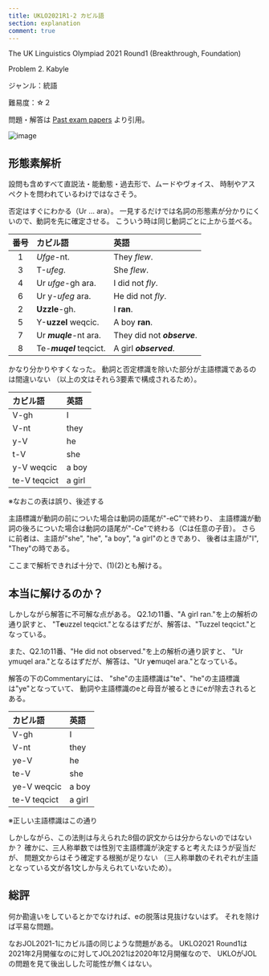 ```yaml
---
title: UKLO2021R1-2 カビル語
section: explanation
comment: true
---
```


The UK Linguistics Olympiad 2021 Round1 (Breakthrough, Foundation)

Problem 2. Kabyle

ジャンル：統語

難易度：☆２

問題・解答は
[Past exam papers](https://www.uklo.org/problems-2021a)
より引用。

![image](./problem.jpg)

## 形態素解析

設問も含めすべて直説法・能動態・過去形で、ムードやヴォイス、
時制やアスペクトを問われているわけではなさそう。

否定はすぐにわかる（Ur … ara）。
一見するだけでは名詞の形態素が分かりにくいので、動詞を先に確定させる。
こういう時は同じ動詞ごとに上から並べる。

| 番号 | カビル語 | 英語 |
| :-: | :-- | :-- |
| 1 | *Ufge*-nt. | They *flew*. |
| 3 | T-*ufeg*. | She *flew*. |
| 4 | Ur *ufge*-gh ara. | I did not *fly*. |
| 6 | Ur y-*ufeg* ara. | He did not *fly*. |
| 2 | **Uzzle**-gh. | I **ran**. |
| 5 | Y-**uzzel** weqcic. | A boy **ran**. |
| 7 | Ur ***muqle***-nt ara. | They did not ***observe***. |
| 8 | Te-***muqel*** teqcict. | A girl ***observed***. |

かなり分かりやすくなった。
動詞と否定標識を除いた部分が主語標識であるのは間違いない
（以上の文はそれら3要素で構成されるため）。

| カビル語 | 英語 |
| :-- | :-- |
| V-gh | I |
| V-nt | they |
| y-V | he |
| t-V | she |
| y-V weqcic | a boy |
| te-V teqcict | a girl |

※なおこの表は誤り、後述する

主語標識が動詞の前についた場合は動詞の語尾が"-eC"で終わり、
主語標識が動詞の後ろについた場合は動詞の語尾が"-Ce"で終わる（Cは任意の子音）。
さらに前者は、主語が"she", "he", "a boy", "a girl"のときであり、
後者は主語が"I", "They"の時である。

ここまで解析できれば十分で、(1)(2)とも解ける。

## 本当に解けるのか？

しかしながら解答に不可解な点がある。
Q2.1の11番、"A girl ran."を上の解析の通り訳すと、
"T**e**uzzel teqcict."となるはずだが、解答は、"Tuzzel teqcict."となっている。

また、Q2.1の11番、"He did not observed."を上の解析の通り訳すと、
"Ur ymuqel ara."となるはずだが、解答は、"Ur y**e**muqel ara."となっている。

解答の下のCommentaryには、
"she"の主語標識は"te"、"he"の主語標識は"ye"となっていて、
動詞や主語標識のeと母音が被るときにeが除去されるとある。

| カビル語 | 英語 |
| :-- | :-- |
| V-gh | I |
| V-nt | they |
| ye-V | he |
| te-V | she |
| ye-V weqcic | a boy |
| te-V teqcict | a girl |

※正しい主語標識はこの通り

しかしながら、この法則は与えられた8個の訳文からは分からないのではないか？
確かに、三人称単数では性別で主語標識が決定すると考えたほうが妥当だが、
問題文からはそう確定する根拠が足りない
（三人称単数のそれぞれが主語となっている文が各1文しか与えられていないため）。

## 総評

何か勘違いをしているとかでなければ、eの脱落は見抜けないはず。
それを除けば平易な問題。

なおJOL2021-1にカビル語の同じような問題がある。
UKLO2021 Round1は2021年2月開催なのに対してJOL2021は2020年12月開催なので、
UKLOがJOLの問題を見て後出しした可能性が無くはない。
